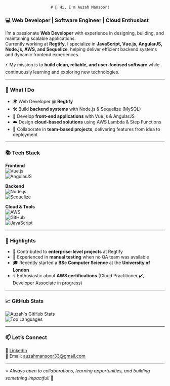                        # 👋 Hi, I'm Auzah Mansoor!  

### 💻 Web Developer | Software Engineer | Cloud Enthusiast  

I’m a passionate **Web Developer** with experience in designing, building, and maintaining scalable applications.  
Currently working at **Regtify**, I specialize in **JavaScript, Vue.js, AngularJS, Node.js, AWS, and Sequelize**, helping deliver efficient backend systems and dynamic frontend experiences.  

⚡ My mission is to **build clean, reliable, and user-focused software** while continuously learning and exploring new technologies.  

---

### 🚀 **What I Do**
- 🌍 Web Developer @ **Regtify**  
- 🛠️ Build **backend systems** with Node.js & Sequelize (MySQL)  
- 🎨 Develop **front-end applications** with Vue.js & AngularJS  
- ☁️ Design **cloud-based solutions** using AWS Lambda & Step Functions  
- 🤝 Collaborate in **team-based projects**, delivering features from idea to deployment  

---

### 📚 **Tech Stack**

**Frontend**  
![Vue.js](https://img.shields.io/badge/-Vue.js-4FC08D?style=flat&logo=vue.js&logoColor=white)  
![AngularJS](https://img.shields.io/badge/-AngularJS-E23237?style=flat&logo=angular&logoColor=white)  

**Backend**  
![Node.js](https://img.shields.io/badge/-Node.js-339933?style=flat&logo=node.js&logoColor=white)  
![Sequelize](https://img.shields.io/badge/-Sequelize-52B0E7?style=flat&logo=sequelize&logoColor=white)  

**Cloud & Tools**  
![AWS](https://img.shields.io/badge/-AWS-232F3E?style=flat&logo=amazon-aws&logoColor=white)  
![GitHub](https://img.shields.io/badge/-GitHub-181717?style=flat&logo=github&logoColor=white)  
![JavaScript](https://img.shields.io/badge/-JavaScript-F7DF1E?style=flat&logo=javascript&logoColor=black)  

---

### 🌟 **Highlights**
- 💼 Contributed to **enterprise-level projects** at Regtify  
- 🔧 Experienced in **manual testing** when no QA team was available  
- 🎓 Recently started a **BSc Computer Science** at the **University of London**  
- ⚡ Enthusiastic about **AWS certifications** (Cloud Practitioner ✔️, Developer Associate in progress)  

---

### 📈 **GitHub Stats**
![Auzah's GitHub Stats](https://github-readme-stats.vercel.app/api?username=auzahm&show_icons=true&theme=tokyonight)  
![Top Languages](https://github-readme-stats.vercel.app/api/top-langs/?username=auzahm&layout=compact&theme=tokyonight)  

---

### 📫 **Let’s Connect**
💼 [LinkedIn](https://www.linkedin.com/in/auzah-mansoor-a68841187/)  
📧 Email: auzahmansoor33@gmail.com  

---

⭐ _Always open to collaborations, learning opportunities, and building something impactful!_ 🚀  
